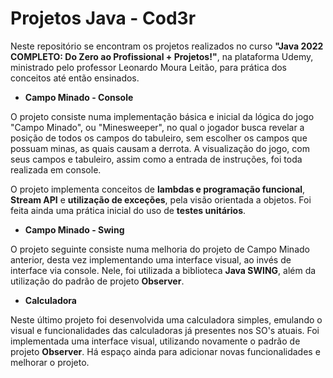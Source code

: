 # Projetos Java - Cod3r

Neste repositório se encontram os projetos realizados no curso **"Java 2022 COMPLETO: Do Zero ao Profissional + Projetos!"**, na plataforma Udemy, ministrado pelo professor Leonardo Moura Leitão, para prática dos conceitos até então ensinados.

- **Campo Minado - Console**

O projeto consiste numa implementação básica e inicial da lógica do jogo "Campo Minado", ou "Minesweeper", no qual o jogador busca revelar a posição de todos os campos do tabuleiro, sem escolher os campos que possuam minas, as quais causam a derrota. A visualização do jogo, com seus campos e tabuleiro, assim como a entrada de instruções, foi toda realizada em console.

O projeto implementa conceitos de **lambdas e programação funcional**, **Stream API** e **utilização de exceções**, pela visão orientada a objetos. Foi feita ainda uma prática inicial do uso de **testes unitários**.

- **Campo Minado - Swing**

O projeto seguinte consiste numa melhoria do projeto de Campo Minado anterior, desta vez implementando uma interface visual, ao invés de interface via console. Nele, foi utilizada a biblioteca **Java SWING**, além da utilização do padrão de projeto **Observer**.

- **Calculadora**

Neste último projeto foi desenvolvida uma calculadora simples, emulando o visual e funcionalidades das calculadoras já presentes nos SO's atuais. Foi implementada uma interface visual, utilizando novamente o padrão de projeto **Observer**. Há espaço ainda para adicionar novas funcionalidades e melhorar o projeto.